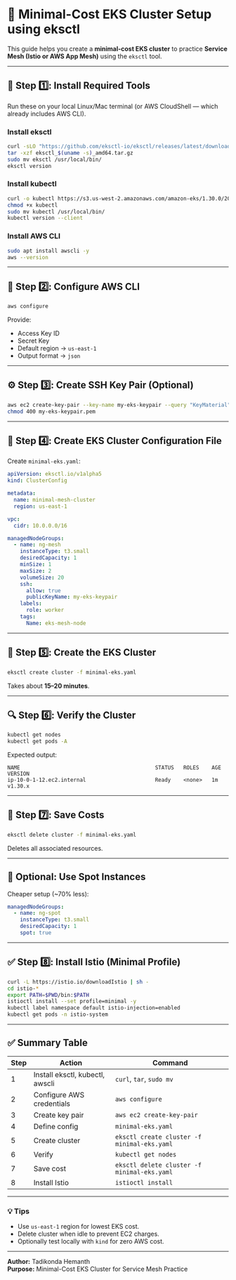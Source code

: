# 🚀 Minimal-Cost EKS Cluster Setup using eksctl

This guide helps you create a **minimal-cost EKS cluster** to practice **Service Mesh (Istio or AWS App Mesh)** using the `eksctl` tool.

---

## 🧩 Step 1️⃣: Install Required Tools

Run these on your local Linux/Mac terminal (or AWS CloudShell — which already includes AWS CLI).

### Install eksctl
```bash
curl -sLO "https://github.com/eksctl-io/eksctl/releases/latest/download/eksctl_$(uname -s)_amd64.tar.gz"
tar -xzf eksctl_$(uname -s)_amd64.tar.gz
sudo mv eksctl /usr/local/bin/
eksctl version
```

### Install kubectl
```bash
curl -o kubectl https://s3.us-west-2.amazonaws.com/amazon-eks/1.30.0/2024-07-09/bin/linux/amd64/kubectl
chmod +x kubectl
sudo mv kubectl /usr/local/bin/
kubectl version --client
```

### Install AWS CLI
```bash
sudo apt install awscli -y
aws --version
```

---

## 🔑 Step 2️⃣: Configure AWS CLI

```bash
aws configure
```
Provide:
- Access Key ID  
- Secret Key  
- Default region → `us-east-1`  
- Output format → `json`

---

## ⚙️ Step 3️⃣: Create SSH Key Pair (Optional)
```bash
aws ec2 create-key-pair --key-name my-eks-keypair --query "KeyMaterial" --output text > my-eks-keypair.pem
chmod 400 my-eks-keypair.pem
```

---

## 🧾 Step 4️⃣: Create EKS Cluster Configuration File

Create `minimal-eks.yaml`:

```yaml
apiVersion: eksctl.io/v1alpha5
kind: ClusterConfig

metadata:
  name: minimal-mesh-cluster
  region: us-east-1

vpc:
  cidr: 10.0.0.0/16

managedNodeGroups:
  - name: ng-mesh
    instanceType: t3.small
    desiredCapacity: 1
    minSize: 1
    maxSize: 2
    volumeSize: 20
    ssh:
      allow: true
      publicKeyName: my-eks-keypair
    labels:
      role: worker
    tags:
      Name: eks-mesh-node
```

---

## 🚀 Step 5️⃣: Create the EKS Cluster

```bash
eksctl create cluster -f minimal-eks.yaml
```

Takes about **15–20 minutes**.

---

## 🔍 Step 6️⃣: Verify the Cluster

```bash
kubectl get nodes
kubectl get pods -A
```

Expected output:
```
NAME                                           STATUS   ROLES    AGE   VERSION
ip-10-0-1-12.ec2.internal                      Ready    <none>   1m    v1.30.x
```

---

## 🧹 Step 7️⃣: Save Costs

```bash
eksctl delete cluster -f minimal-eks.yaml
```

Deletes all associated resources.

---

## 🧩 Optional: Use Spot Instances

Cheaper setup (~70% less):
```yaml
managedNodeGroups:
  - name: ng-spot
    instanceType: t3.small
    desiredCapacity: 1
    spot: true
```

---

## ✅ Step 8️⃣: Install Istio (Minimal Profile)

```bash
curl -L https://istio.io/downloadIstio | sh -
cd istio-*
export PATH=$PWD/bin:$PATH
istioctl install --set profile=minimal -y
kubectl label namespace default istio-injection=enabled
kubectl get pods -n istio-system
```

---

## ✅ Summary Table

| Step | Action | Command |
|------|--------|----------|
| 1 | Install eksctl, kubectl, awscli | `curl`, `tar`, `sudo mv` |
| 2 | Configure AWS credentials | `aws configure` |
| 3 | Create key pair | `aws ec2 create-key-pair` |
| 4 | Define config | `minimal-eks.yaml` |
| 5 | Create cluster | `eksctl create cluster -f minimal-eks.yaml` |
| 6 | Verify | `kubectl get nodes` |
| 7 | Save cost | `eksctl delete cluster -f minimal-eks.yaml` |
| 8 | Install Istio | `istioctl install` |

---

### 💡 Tips
- Use `us-east-1` region for lowest EKS cost.
- Delete cluster when idle to prevent EC2 charges.
- Optionally test locally with `kind` for zero AWS cost.

---

**Author:** Tadikonda Hemanth  
**Purpose:** Minimal-Cost EKS Cluster for Service Mesh Practice
